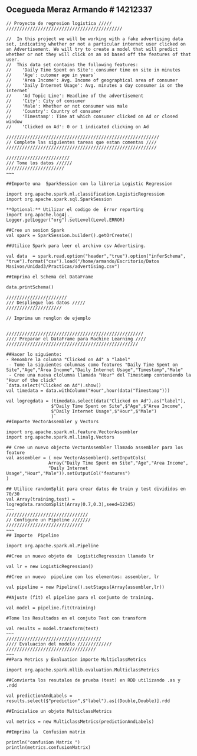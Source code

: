 ## Ocegueda Meraz Armando # 14212337 
~~~~
// Proyecto de regresion logistica /////
////////////////////////////////////////////

//  In this project we will be working with a fake advertising data set, indicating whether or not a particular internet user clicked on an Advertisement. We will try to create a model that will predict whether or not they will click on an ad based off the features of that user.
//  This data set contains the following features:
//    'Daily Time Spent on Site': consumer time on site in minutes
//    'Age': cutomer age in years`
//    'Area Income': Avg. Income of geographical area of consumer
//    'Daily Internet Usage': Avg. minutes a day consumer is on the internet`
//    'Ad Topic Line': Headline of the advertisement
//    'City': City of consumer
//    'Male': Whether or not consumer was male
//    'Country': Country of consumer
//    'Timestamp': Time at which consumer clicked on Ad or closed window
//    'Clicked on Ad': 0 or 1 indicated clicking on Ad

//////////////////////////////////////////////////////////
// Complete las siguientes tareas que estan comentas ////
/////////////////////////////////////////////////////////

////////////////////////
/// Tome los datos //////
//////////////////////
~~~

##Importe una  SparkSession con la libreria Logistic Regression

import org.apache.spark.ml.classification.LogisticRegression
import org.apache.spark.sql.SparkSession

**Optional:** Utilizar el codigo de  Error reporting
import org.apache.log4j._
Logger.getLogger("org").setLevel(Level.ERROR)

##Cree un sesion Spark 
val spark = SparkSession.builder().getOrCreate()

##Utilice Spark para leer el archivo csv Advertising.

val data  = spark.read.option("header","true").option("inferSchema", "true").format("csv").load("/home/armando/Escritorio/Datos Masivos/Unidad3/Practicas/advertising.csv")

##Imprima el Schema del DataFrame

data.printSchema()

///////////////////////
/// Despliegue los datos /////
/////////////////////

// Imprima un renglon de ejemplo 


////////////////////////////////////////////////////
//// Preparar el DataFrame para Machine Learning ////
//////////////////////////////////////////////////

##Hacer lo siguiente:
- Renombre la columna "Clicked on Ad" a "label"
 - Tome la siguientes columnas como features "Daily Time Spent on Site","Age","Area Income","Daily Internet Usage","Timestamp","Male"
 - Cree una nueva clolumna llamada "Hour" del Timestamp conteniendo la  "Hour of the click"
`data.select("Clicked on Ad").show()
val timedata = data.withColumn("Hour",hour(data("Timestamp")))

val logregdata = (timedata.select(data("Clicked on Ad").as("label"),
                 $"Daily Time Spent on Site",$"Age",$"Area Income",
                 $"Daily Internet Usage",$"Hour",$"Male")
                 )`
##Importe VectorAssembler y Vectors

import org.apache.spark.ml.feature.VectorAssembler
import org.apache.spark.ml.linalg.Vectors

## Cree un nuevo objecto VectorAssembler llamado assembler para los feature
val assembler = ( new VectorAssembler().setInputCols(
                Array("Daily Time Spent on Site","Age","Area Income",
                "Daily Internet Usage","Hour","Male")).setOutputCol("features")
)

## Utilice randomSplit para crear datos de train y test divididos en 70/30
val Array(training,test) = logregdata.randomSplit(Array(0.7,0.3),seed=12345)
~~~
///////////////////////////////
// Configure un Pipeline ///////
/////////////////////////////
~~~
## Importe  Pipeline

import org.apache.spark.ml.Pipeline

##Cree un nuevo objeto de  LogisticRegression llamado lr

val lr = new LogisticRegression()

##Cree un nuevo  pipeline con los elementos: assembler, lr

val pipeline = new Pipeline().setStages(Array(assembler,lr))

##Ajuste (fit) el pipeline para el conjunto de training.

val model = pipeline.fit(training)

#Tome los Resultados en el conjuto Test con transform

val results = model.transform(test)
~~~
////////////////////////////////////
//// Evaluacion del modelo /////////////
//////////////////////////////////
~~~
##Para Metrics y Evaluation importe MulticlassMetrics

import org.apache.spark.mllib.evaluation.MulticlassMetrics

##Convierta los resutalos de prueba (test) en RDD utilizando .as y .rdd

val predictionAndLabels = results.select($"prediction",$"label").as[(Double,Double)].rdd

##Inicialice un objeto MulticlassMetrics 

val metrics = new MulticlassMetrics(predictionAndLabels)

##Imprima la  Confusion matrix

println("confusion Matrix ")
println(metrics.confusionMatrix)